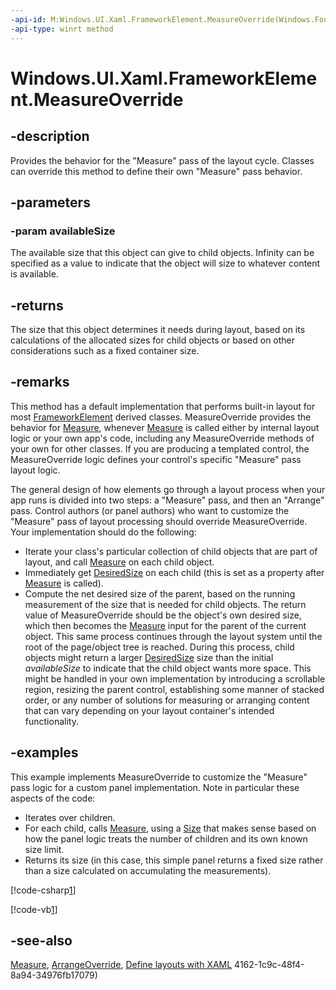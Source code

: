 ```yaml
---
-api-id: M:Windows.UI.Xaml.FrameworkElement.MeasureOverride(Windows.Foundation.Size)
-api-type: winrt method
---
```


<!-- Method syntax
virtual protected Windows.Foundation.Size MeasureOverride(Windows.Foundation.Size availableSize)
-->

# Windows.UI.Xaml.FrameworkElement.MeasureOverride

## -description
Provides the behavior for the "Measure" pass of the layout cycle. Classes can override this method to define their own "Measure" pass behavior.



## -parameters
### -param availableSize
The available size that this object can give to child objects. Infinity can be specified as a value to indicate that the object will size to whatever content is available.

## -returns
The size that this object determines it needs during layout, based on its calculations of the allocated sizes for child objects or based on other considerations such as a fixed container size.

## -remarks
This method has a default implementation that performs built-in layout for most [FrameworkElement](frameworkelement.md) derived classes. MeasureOverride provides the behavior for [Measure](uielement_measure_1722732750.md), whenever [Measure](uielement_measure_1722732750.md) is called either by internal layout logic or your own app's code, including any MeasureOverride methods of your own for other classes. If you are producing a templated control, the MeasureOverride logic defines your control's specific "Measure" pass layout logic.

The general design of how elements go through a layout process when your app runs is divided into two steps: a "Measure" pass, and then an "Arrange" pass. Control authors (or panel authors) who want to customize the "Measure" pass of layout processing should override MeasureOverride. Your implementation should do the following: 
+ Iterate your class's particular collection of child objects that are part of layout, and call [Measure](uielement_measure_1722732750.md) on each child object.
+ Immediately get [DesiredSize](uielement_desiredsize.md) on each child (this is set as a property after [Measure](uielement_measure_1722732750.md) is called).
+ Compute the net desired size of the parent, based on the running measurement of the size that is needed for child objects.
 The return value of MeasureOverride should be the object's own desired size, which then becomes the [Measure](uielement_measure_1722732750.md) input for the parent of the current object. This same process continues through the layout system until the root of the page/object tree is reached. During this process, child objects might return a larger [DesiredSize](uielement_desiredsize.md) size than the initial *availableSize* to indicate that the child object wants more space. This might be handled in your own implementation by introducing a scrollable region, resizing the parent control, establishing some manner of stacked order, or any number of solutions for measuring or arranging content that can vary depending on your layout container's intended functionality.

## -examples
This example implements MeasureOverride to customize the "Measure" pass logic for a custom panel implementation. Note in particular these aspects of the code:


+ Iterates over children.
+ For each child, calls [Measure](uielement_measure_1722732750.md), using a [Size](../windows.foundation/size.md) that makes sense based on how the panel logic treats the number of children and its own known size limit.
+ Returns its size (in this case, this simple panel returns a fixed size rather than a size calculated on accumulating the measurements).




[!code-csharp[1](../windows.ui.xaml.controls.primitives/code/BlockPanel/csharp/BlankPage.xaml.cs#Snippet1)]

[!code-vb[1](../windows.ui.xaml.controls.primitives/code/BlockPanel/vbnet/BlankPage.xaml.vb#Snippet1)]

## -see-also
[Measure](uielement_measure_1722732750.md), [ArrangeOverride](frameworkelement_arrangeoverride_1795048387.md), [Define layouts with XAML](/windows/uwp/layout/layouts-with-xaml)
4162-1c9c-48f4-8a94-34976fb17079)
